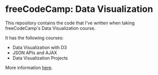 # freeCodeCamp: Data Visualization

This repository contains the code that I've written when taking freeCodeCamp's Data Visualization course.

It has the following courses:

- Data Visualization with D3
- JSON APIs and AJAX
- Data Visualization Projects

More information [here](https://www.freecodecamp.org/learn/data-visualization/).
